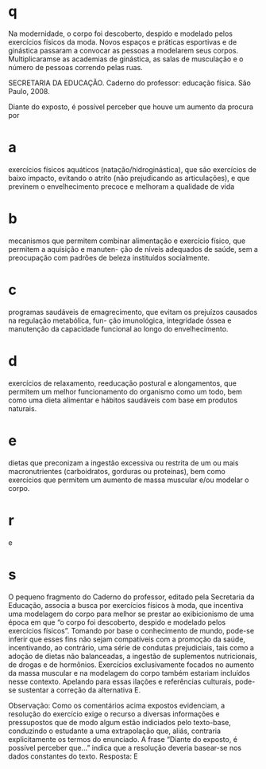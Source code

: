 # q
Na modernidade, o corpo foi descoberto, despido e modelado pelos exercícios físicos da moda. Novos espaços e práticas esportivas e de ginástica passaram a convocar as pessoas a modelarem seus corpos. Multiplicaramse as academias de ginástica, as salas de musculação e o número de pessoas correndo pelas ruas.

SECRETARIA DA EDUCAÇÃO. Caderno do professor: educação física. São Paulo, 2008.

Diante do exposto, é possível perceber que houve um aumento da procura por

# a
exercícios físicos aquáticos (natação/hidroginástica), que são exercícios de baixo impacto, evitando o atrito (não prejudicando as articulações), e que previnem o envelhecimento precoce e melhoram a qualidade de vida

# b
mecanismos que permitem combinar alimentação e exercício físico, que permitem a aquisição e manuten- ção de níveis adequados de saúde, sem a preocupação com padrões de beleza instituídos socialmente.

# c
programas saudáveis de emagrecimento, que evitam os prejuízos causados na regulação metabólica, fun- ção imunológica, integridade óssea e manutenção da capacidade funcional ao longo do envelhecimento.

# d
exercícios de relaxamento, reeducação postural e alongamentos, que permitem um melhor funcionamento do organismo como um todo, bem como uma dieta alimentar e hábitos saudáveis com base em produtos naturais.

# e
dietas que preconizam a ingestão excessiva ou restrita de um ou mais macronutrientes (carboidratos, gorduras ou proteínas), bem como exercícios que permitem um aumento de massa muscular e/ou modelar o corpo.

# r
e

# s
O pequeno fragmento do Caderno do professor, editado pela Secretaria da Educação, associa a busca por exercícios físicos à moda, que incentiva uma modelagem do corpo para melhor se prestar ao exibicionismo de uma época em que “o corpo foi descoberto, despido e modelado pelos exercícios físicos”. Tomando por base o conhecimento de mundo, pode-se inferir que esses fins não sejam compatíveis com a promoção da saúde, incentivando, ao contrário, uma série de condutas prejudiciais, tais como a adoção de dietas não balanceadas, a ingestão de suplementos nutricionais, de drogas e de hormônios. Exercícios exclusivamente focados no aumento da massa muscular e na modelagem do corpo também estariam incluídos nesse contexto. Apelando para essas ilações e referências culturais, pode-se sustentar a correção da alternativa E.

Observação: Como os comentários acima expostos evidenciam, a resolução do exercício exige o recurso a diversas informações e pressupostos que de modo algum estão indiciados pelo texto-base, conduzindo o estudante a uma extrapolação que, aliás, contraria explicitamente os termos do enunciado. A frase “Diante do exposto, é possível perceber que...” indica que a resolução deveria basear-se nos dados constantes do texto. Resposta: E
